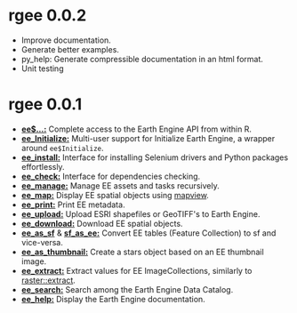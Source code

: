 # rgee 0.0.2

- Improve documentation.
- Generate better examples.
- py_help: Generate compressible documentation in an html format.
- Unit testing


# rgee 0.0.1

- [**ee$...:**](https://developers.google.com/earth-engine/) Complete access to the Earth Engine API from within R.
- [**ee_Initialize:**](https://csaybar.github.io/rgee/reference/ee_Initialize.html) Multi-user support for Initialize Earth Engine, a wrapper around `ee$Initialize`.
- [**ee_install:**](https://csaybar.github.io/rgee/reference/ee_check-tools.html) Interface for installing Selenium drivers and Python packages effortlessly.
- [**ee_check:**](https://csaybar.github.io/rgee/reference/ee_check-tools.html) Interface for dependencies checking.
- [**ee_manage:**](https://csaybar.github.io/rgee/reference/ee_manage-tools.html) Manage EE assets and tasks recursively.
- [**ee_map:**](https://csaybar.github.io/rgee/reference/ee_map.html) Display EE spatial objects using [mapview](https://r-spatial.github.io/mapview/).
- [**ee_print:**](https://csaybar.github.io/rgee/reference/ee_print.html) Print EE metadata.
- [**ee_upload:**](https://csaybar.github.io/rgee/reference/ee_upload.html) Upload ESRI shapefiles or GeoTIFF's to Earth Engine.
- [**ee_download:**](https://csaybar.github.io/rgee/reference/ee_download.html) Download EE spatial objects.
- [**ee_as_sf**](https://csaybar.github.io/rgee/reference/ee_upload.html) & [**sf_as_ee:**](https://csaybar.github.io/rgee/reference/ee_download.html) Convert EE tables (Feature Collection) to sf and vice-versa.
- [**ee_as_thumbnail:**](https://csaybar.github.io/rgee/reference/ee_download.html) Create a stars object based on an EE thumbnail image.
- [**ee_extract:**](https://csaybar.github.io/rgee/reference/ee_upload.html) Extract values for EE ImageCollections, similarly to [raster::extract](https://www.rdocumentation.org/packages/raster/versions/3.0-2/topics/extract).
- [**ee_search:**](https://csaybar.github.io/rgee/reference/ee_search.html) Search among the Earth Engine Data Catalog.
- [**ee_help:**](https://csaybar.github.io/rgee/reference/ee_help.html) Display the Earth Engine documentation.
